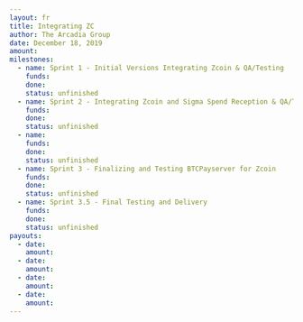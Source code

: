 ```yaml
---
layout: fr
title: Integrating ZC
author: The Arcadia Group
date: December 18, 2019
amount: 
milestones:
  - name: Sprint 1 - Initial Versions Integrating Zcoin & QA/Testing
    funds:
    done:
    status: unfinished
  - name: Sprint 2 - Integrating Zcoin and Sigma Spend Reception & QA/Testing
    funds:
    done:
    status: unfinished
  - name:
    funds:
    done:
    status: unfinished
  - name: Sprint 3 - Finalizing and Testing BTCPayserver for Zcoin
    funds:
    done:
    status: unfinished
  - name: Sprint 3.5 - Final Testing and Delivery
    funds:
    done:
    status: unfinished
payouts:
  - date:
    amount:
  - date:
    amount:
  - date:
    amount:
  - date:
    amount:
---
```

